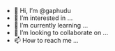 - 👋 Hi, I’m @gaphudu
- 👀 I’m interested in ...
- 🌱 I’m currently learning ...
- 💞️ I’m looking to collaborate on ...
- 📫 How to reach me ...

<!---
gaphudu/gaphudu is a ✨ special ✨ repository because its `README.md` (this file) appears on your GitHub profile.
You can click the Preview link to take a look at your changes.
--->
